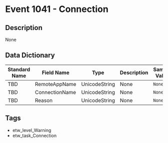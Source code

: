 # Event 1041 - Connection

## Description
None

## Data Dictionary
|Standard Name|Field Name|Type|Description|Sample Value|
|---|---|---|---|---|
|TBD|RemoteAppName|UnicodeString|None|`None`|
|TBD|ConnectionName|UnicodeString|None|`None`|
|TBD|Reason|UnicodeString|None|`None`|

## Tags
* etw_level_Warning
* etw_task_Connection